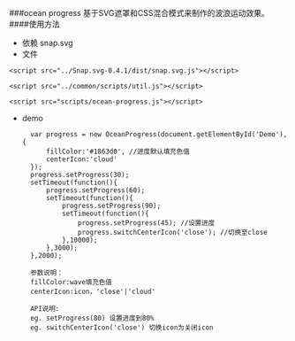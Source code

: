 ###ocean progress
基于SVG遮罩和CSS混合模式来制作的波浪运动效果。
####使用方法
- 依赖
snap.svg
- 文件

`<script src="../Snap.svg-0.4.1/dist/snap.svg.js"></script>`

`<script src="../common/scripts/util.js"></script>`

`<script src="scripts/ocean-progress.js"></script>`

- demo

        var progress = new OceanProgress(document.getElementById('Demo'),{
            fillColor:'#1863d0', //进度默认填充色值
            centerIcon:'cloud'
        });
        progress.setProgress(30);
        setTimeout(function(){
            progress.setProgress(60);
            setTimeout(function(){
                progress.setProgress(90);
                setTimeout(function(){
                    progress.setProgress(45); //设置进度
                    progress.switchCenterIcon('close'); //切换至close
                },10000);
            },3000);
        },2000);

        参数说明：
        fillColor:wave填充色值
        centerIcon:icon，'close'|'cloud'

        API说明:
        eg. setProgress(80) 设置进度到80%
        eg. switchCenterIcon('close') 切换icon为关闭icon

